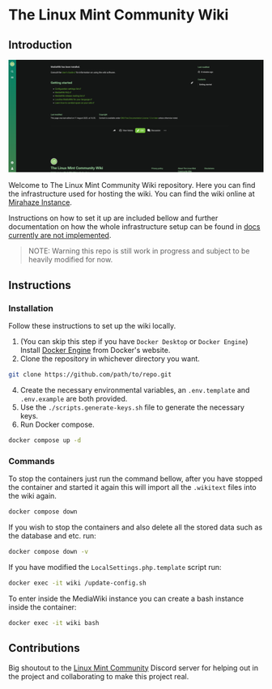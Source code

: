 # The Linux Mint Community Wiki

## Introduction

![Introduction Preview](docs/assets/images/Preview.png)

Welcome to The Linux Mint Community Wiki repository. Here you can find the infrastructure used for hosting the wiki. You can find the wiki online at [Mirahaze Instance](https://mintguide.miraheze.org/wiki/Main_Page).

Instructions on how to set it up are included bellow and further documentation on how the whole infrastructure setup can be found in [docs currently are not implemented]().

> NOTE: Warning this repo is still work in progress and subject to be heavily modified for now.

## Instructions

### Installation

Follow these instructions to set up the wiki locally.

1. (You can skip this step if you have `Docker Desktop` or `Docker Engine`) Install [Docker Engine](https://docs.docker.com/engine/install/) from Docker's website.
2. Clone the repository in whichever directory you want.

```sh
git clone https://github.com/path/to/repo.git
```

4. Create the necessary environmental variables, an `.env.template` and `.env.example` are both provided.
5. Use the `./scripts.generate-keys.sh` file to generate the necessary keys.
6. Run Docker compose.

```sh
docker compose up -d
```

### Commands

To stop the containers just run the command bellow, after you have stopped the container and started it again this will import all the `.wikitext` files into the wiki again.

```sh
docker compose down
```

If you wish to stop the containers and also delete all the stored data such as the database and etc. run:

```sh
docker compose down -v
```

If you have modified the `LocalSettings.php.template` script run:

```sh
docker exec -it wiki /update-config.sh
```

To enter inside the MediaWiki instance you can create a bash instance inside the container:

```sh
docker exec -it wiki bash
```

## Contributions

Big shoutout to the [Linux Mint Community](https://discord.gg/mint) Discord server for helping out in the project and collaborating to make this project real.
